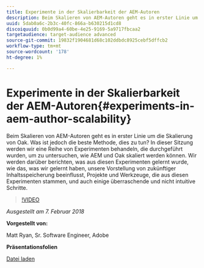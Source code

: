 ```yaml
---
title: Experimente in der Skalierbarkeit der AEM-Autoren
description: Beim Skalieren von AEM-Autoren geht es in erster Linie um die Skalierung von Oak. Was ist jedoch die beste Methode, dies zu tun? In dieser Sitzung werden wir eine Reihe von Experimenten behandeln, die durchgeführt wurden, um zu untersuchen, wie AEM und Oak skaliert werden können. Wir werden darüber berichten, was aus diesen Experimenten gelernt wurde, wie das, was wir gelernt haben, unsere Vorstellung von zukünftiger Inhaltsspeicherung beeinflusst, Projekte und Werkzeuge, die aus diesen Experimenten stammen, und auch einige überraschende und nicht intuitive Schritte.
uuid: 5dab0a6c-2b3c-40fc-866a-b630215d1cd8
discoiquuid: 0b0d99a4-60be-4e25-9169-5a9717fbcaa2
targetaudience: target-audience advanced
source-git-commit: 19832f1904681d68c102ddbdc8925cebf5dffcb2
workflow-type: tm+mt
source-wordcount: '178'
ht-degree: 1%

---
```



# Experimente in der Skalierbarkeit der AEM-Autoren{#experiments-in-aem-author-scalability}

Beim Skalieren von AEM-Autoren geht es in erster Linie um die Skalierung von Oak. Was ist jedoch die beste Methode, dies zu tun? In dieser Sitzung werden wir eine Reihe von Experimenten behandeln, die durchgeführt wurden, um zu untersuchen, wie AEM und Oak skaliert werden können. Wir werden darüber berichten, was aus diesen Experimenten gelernt wurde, wie das, was wir gelernt haben, unsere Vorstellung von zukünftiger Inhaltsspeicherung beeinflusst, Projekte und Werkzeuge, die aus diesen Experimenten stammen, und auch einige überraschende und nicht intuitive Schritte.

>[!VIDEO](https://video.tv.adobe.com/v/21522/?quality=9)

*Ausgestellt am 7. Februar 2018*

**Vorgestellt von:**

Matt Ryan, Sr. Software Engineer, Adobe

**Präsentationsfolien**

[Datei laden](assets/experiments+in+aem+author+scalability+2+7+18.pdf)
<!--
[Get back to the Overview](https://helpx.adobe.com/experience-manager/kt/eseminars/gems/aem-index.html)
-->
